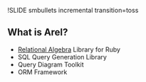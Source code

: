 !SLIDE smbullets incremental transition=toss
## What is Arel? ##

* [Relational Algebra](http://en.wikipedia.org/wiki/Relational_algebra) Library for Ruby
* SQL Query Generation Library
* Query Diagram Toolkit
* ORM Framework

